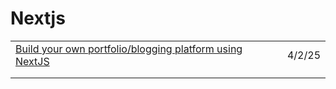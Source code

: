 # Nextjs

|                                                                                                                                           |        |
| ----------------------------------------------------------------------------------------------------------------------------------------- | ------ |
| [Build your own portfolio/blogging platform using NextJS](https://www.allanfernandes.dev/blog/next-js-blog-using-app-router?ref=dailydev) | 4/2/25 |
|                                                                                                                                           |        |
|                                                                                                                                           |        |

